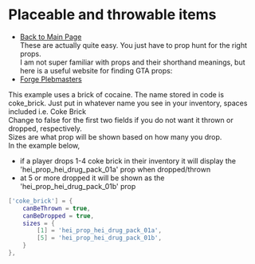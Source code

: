 # Placeable and throwable items
- [Back to Main Page](../README.md#alcatraz-templates)  
These are actually quite easy. You just have to prop hunt for the right props.  
I am not super familiar with props and their shorthand meanings, but here is a useful website for finding GTA props:  
- [Forge Plebmasters](https://forge.plebmasters.de/objects)  

This example uses a brick of cocaine. The name stored in code is coke_brick. Just put in whatever name you see in your inventory, spaces included i.e. Coke Brick  
Change to false for the first two fields if you do not want it thrown or dropped, respectively.  
Sizes are what prop will be shown based on how many you drop.  
In the example below,  
- if a player drops 1-4 coke brick in their inventory it will display the 'hei_prop_hei_drug_pack_01a' prop when dropped/thrown
- at 5 or more dropped it will be shown as the 'hei_prop_hei_drug_pack_01b' prop
```lua
['coke_brick'] = {
    canBeThrown = true,
    canBeDropped = true,
    sizes = {
        [1] = 'hei_prop_hei_drug_pack_01a',
        [5] = 'hei_prop_hei_drug_pack_01b',
    }
},
```